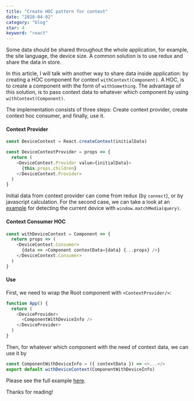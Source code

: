 ```yaml
---
title: "Create HOC pattern for context"
date: "2020-04-02"
category: "blog"
star: 4
keyword: "react"
---
```


Some data should be shared throughout the whole application, for example, the site language, the device size. A common solution is to use redux and share the data in store.

In this article, I will talk with another way to share data inside application: by creating a HOC component for context `withContext(Component)`. A HOC, is to create a component with the form of `withSomething`. The advantage of this solution, is to pass context data to whatever which component by using `withContext(Component)`.

The implementation consists of three steps: Create context provider, create context hoc consumer, and finally, use it.

#### Context Provider

```js
const DeviceContext = React.createContext(initialData)

const DeviceContextProvider = props => {
  return (
    <DeviceContext.Provider value={initialData}>
      {this.props.children}
    </DeviceContext.Provider>
  )
}
```

Initial data from context provider can come from redux (by `connect`), or by javascript calculation. For the second case, we can take a look at an [example](https://github.com/AlbertWhite/react-demos/blob/master/demo42-context-design-pattern/src/shared/contexts/device/provider.js) for detecting the current device with `window.matchMedia(query)`.

#### Context Consumer HOC

```js
const withDeviceContext = Component => {
  return props => (
    <DeviceContext.Consumer>
      {data => <Component contextData={data} {...props} />}
    </DeviceContext.Consumer>
  )
}
```

#### Use

First, we need to wrap the Root component with `<ContextProvider/>`:

```js
function App() {
  return (
    <DeviceProvider>
      <ComponentWithDeviceInfo />
    </DeviceProvider>
  )
}
```

Then, for whatever which component with the need of context data, we can use it by

```js
const ComponentWithDeviceInfo = ({ contextData }) => <>...</>
export default withDeviceContext(ComponentWithDeviceInfo)
```

Please see the full example [here](https://github.com/AlbertWhite/react-demos/tree/master/demo42-context-design-pattern/src).

Thanks for reading!
